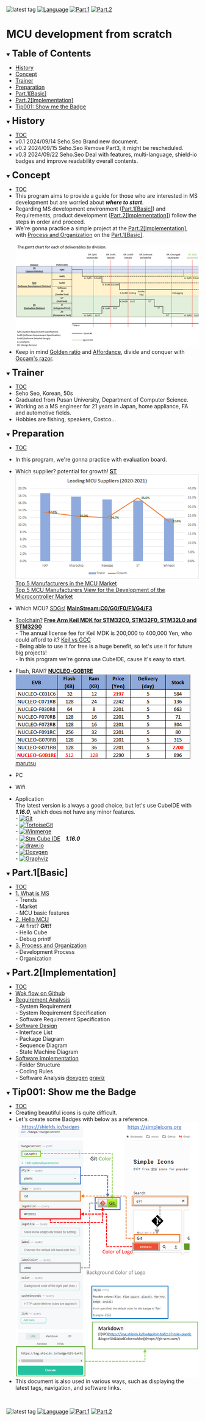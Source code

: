 ![latest tag](https://img.shields.io/github/v/tag/gtuja/CSC_MS.svg?color=brightgreen)
[![Language](https://img.shields.io/badge/Language-%E6%97%A5%E6%9C%AC%E8%AA%9E-brightgreen)](https://github.com/gtuja/CSC_MS/blob/main/README.md)
[![Part.1](https://img.shields.io/badge/Part.1-Basic-brightgreen)](https://github.com/gtuja/CSC_MS/blob/main/Part1/1.What%20is%20MS_en.md) [![Part.2](https://img.shields.io/badge/Part.2-Implementation-brightgreen)](https://github.com/gtuja/CSC_MS/blob/main/Part2/1.WorFlowOnGithub_en.md)

# MCU development from scratch

<div id="toc"></div>
<details open>
<summary><font size="5"><b>Table of Contents</b></font></summary>

- [History](#history)
- [Concept](#Concept)
- [Trainer](#Trainer)
- [Preparation](#Preparation)
- [Part.1[Basic]](#Part1_Basic)
- [Part.2[Implementation]](#Part2_Implementation)
- [Tip001: Show me the Badge](#Tip001)

</details>

<div id="history"></div>
<details open>
<summary><font size="5"><b>History</b></font></summary> 

- [TOC](#toc)
- v0.1 2024/09/14 Seho.Seo Brand new document.
- v0.2 2024/09/15 Seho.Seo Remove Part3, it might be rescheduled.
- v0.3 2024/09/22 Seho.Seo Deal with features, multi-language, shield-io badges and improve readability overall contents.

</details>

<div id="Concept"></div>
<details open>
<summary><font size="5"><b>Concept</b></font></summary>

- [TOC](#toc)
- This program aims to provide a guide for those who are interested in MS development but are worried about ***where to start***.
- Regarding MS development environment ([Part.1[Basic]](Part1_Basic)) and Requirements, product development ([Part.2[Implementation]](#Part2_Implementation))
follow the steps in order and proceed.
- We're gonna practice a simple project at the [Part.2[Implementation]](#Part2_Implementation), with [Process and Organization](https://github.com/gtuja/CSC_MS/blob/main/Part1/3.ProcessAndOrganization.md) on the [Part.1[Basic]](#Part1_Basic).<br><br>
![gantt_chart_deliverables_by_division](https://github.com/gtuja/CSC_MS/blob/main/Resources/README/gantt_chart_deliverables_by_division.png)
- Keep in mind [Golden ratio](https://en.m.wikipedia.org/wiki/Golden_ratio) and [Affordance](https://en.m.wikipedia.org/wiki/Affordance), divide and conquer with [Occam's razor](https://en.m.wikipedia.org/wiki/Occam%27s_razor). 

</details>

<div id="Trainer"></div>
<details open>
<summary><font size="5"><b>Trainer</b></font></summary>

- [TOC](#toc)
- Seho Seo, Korean, 50s
- Graduated from Pusan University, Department of Computer Science.
- Working as a MS engineer for 21 years in Japan, home appliance, FA  and automotive fields.
- Hobbies are fishing, speakers, Costco...

</details>

<div id="Preparation"></div>
<details open>
<summary><font size="5"><b>Preparation</b></font></summary>

- [TOC](#toc)
- In this program, we're gonna practice with evaluation board.
- Which supplier? potential for growth! **[ST](https://www.st.com/content/st_com/en.html)**<br>
![Leading MCU suppliers(2021)](https://github.com/gtuja/CSC_MS/blob/main/Resources/README/Leading_MCU_Suppliers_2020_22021.png)<br>
[Top 5 Manufacturers in the MCU Market](https://www.onerivertronics.com/a/43018.html)<br>
[Top 5 MCU Manufacturers View for the Development of the Microcontroller Market](https://www.hardfindelec.com/a/76030.html)
- Which MCU? [SDGs!](https://en.wikipedia.org/wiki/Sustainable_Development_Goals) **[MainStream:C0/G0/F0/F1/G4/F3](https://www.st.com/en/microcontrollers-microprocessors/stm32-32-bit-arm-cortex-mcus.html)**<br>
- [Toolchain?](https://en.wikipedia.org/wiki/Toolchain) **[Free Arm Keil MDK for STM32C0, STM32F0, STM32L0 and STM32G0](https://www.st.com/ja/partner-products-and-services/free-arm-keil-mdk-for-stm32c0-stm32f0-stm32l0-and-stm32g0.html)**<br>
\- The annual license fee for Keil MDK is 200,000 to 400,000 Yen, who could afford to it? [Keil vs GCC](https://stackoverflow.com/questions/1226401/keil-vs-gcc-for-arm7)<br>
\- Being able to use it for free is a huge benefit, so let's use it for future big projects!<br>
\- In this program we're gonna use CubeIDE, cause it's easy to start.<br>

- Flash, RAM? **[NUCLEO-G0B1RE](https://www.st.com/ja/evaluation-tools/nucleo-g0b1re.html)**<br>
![NucleoSeries_C0G0F0](https://github.com/gtuja/CSC_MS/blob/main/Resources/README/NucleoSeries_C0G0F0.png)<br>
[marutsu](https://www.marutsu.co.jp/pc/i/40719714/)
- PC
- Wifi
- Application<br>
The latest version is always a good choice, but let's use CubeIDE with ***1.16.0***, which does not have any minor features.<br>
\- [![Git](https://img.shields.io/badge/Git-brightgreen?style=flat&logo=Git&logoColor=%23F05032&labelColor=white)](https://git-scm.com/)<br>
\- [![TortoiseGit](https://img.shields.io/badge/TortoiseGit-brightgreen?style=flat)](https://tortoisegit.org/)<br>
\- [![Winmerge](https://img.shields.io/badge/Winmerge-brightgreen?style=flat)](https://winmerge.org/)<br>
\- [![Stm Cube IDE](https://img.shields.io/badge/Stm-brightgreen?style=flat&logo=stmicroelectronics&logoColor=%2303234B&labelColor=white)](https://www.st.com/en/development-tools/stm32cubeide.html)　***1.16.0***<br>
\- [![draw.io](https://img.shields.io/badge/Drawio-brightgreen?style=flat&logo=diagramsdotnet&logoColor=%23F08705&labelColor=white)](https://app.diagrams.net/)<br>
\- [![Doxygen](https://img.shields.io/badge/Doxygen-brightgreen?style=flat)](https://www.doxygen.nl/)<br>
\- [![Graphviz](https://img.shields.io/badge/Graphviz-brightgreen?style=flat)](https://graphviz.org/)<br>

</details>

<div id="Part1_Basic"></div>
<details open>
<summary><font size="5"><b>Part.1[Basic]</b></font></summary>

- [TOC](#toc)
- [1. What is MS](https://github.com/gtuja/CSC_MS/blob/main/Part1/1.What%20is%20MS_en.md)<br>
\- Trends<br>
\- Market<br>
\- MCU basic features<br>
- [2. Hello MCU](https://github.com/gtuja/CSC_MS/blob/main/Part1/2.Hello%20MCU_en.md)<br>
\- At first? ***Git!!***<br>
\- Hello Cube<br>
\- Debug printf<br>
- [3. Process and Organization](https://github.com/gtuja/CSC_MS/blob/main/Part1/3.ProcessAndOrganization_en.md)<br>
\- Development Process<br>
\- Organization<br>

</details>

<div id="Part2_Implementation"></div>
<details open>
<summary><font size="5"><b>Part.2[Implementation]</b></font></summary>

- [TOC](#toc)
- [Wok flow on Github](https://github.com/gtuja/CSC_MS/blob/main/Part2/1.WorFlowOnGithub_en.md)<br>
- [Requirement Analysis](https://github.com/gtuja/CSC_MS/blob/main/Part2/2.RequirementAnalysis_en.md)<br>
\- System Requirement<br>
\- System Requirement Specification<br>
\- Software Requirement Specification<br>
- [Software Design](https://github.com/gtuja/CSC_MS/blob/main/Part2/3.SoftwareDesign_en.md)<br>
\- Interface List<br>
\- Package Diagram<br>
\- Sequence Diagram<br>
\- State Machine Diagram<br>
- [Software Implementation](https://github.com/gtuja/CSC_MS/blob/main/Part2/4.SoftwareImplementation_en.md)<br>
\- Folder Structure<br>
\- Coding Rules<br>
\- Software Analysis [doxygen](https://www.doxygen.nl/) [graviz](https://graphviz.org/)<br>

</details>

<div id="Tip001"></div>
<details open>
<summary><font size="5"><b>Tip001: Show me the Badge</b></font></summary>

- [TOC](#toc)<br>
- Creating beautiful icons is quite difficult.
- Let's create some Badges with below as a reference.<br>
![Show-me-the-badge](https://github.com/gtuja/CSC_MS/blob/main/Resources/Tips/tip001_001_shields_io_static_badge.png)<br>
- This document is also used in various ways, such as displaying the latest tags, navigation, and software links.

</details>
<br>

![latest tag](https://img.shields.io/github/v/tag/gtuja/CSC_MS.svg?color=brightgreen)
[![Language](https://img.shields.io/badge/Language-%E6%97%A5%E6%9C%AC%E8%AA%9E-brightgreen)](https://github.com/gtuja/CSC_MS/blob/main/README.md)
[![Part.1](https://img.shields.io/badge/Part.1-Basic-brightgreen)](https://github.com/gtuja/CSC_MS/blob/main/Part1/1.What%20is%20MS_en.md) [![Part.2](https://img.shields.io/badge/Part.2-Implementation-brightgreen)](https://github.com/gtuja/CSC_MS/blob/main/Part2/1.WorFlowOnGithub_en.md)
